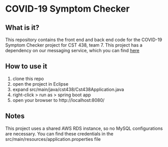 # COVID-19 Symptom Checker
## What is it?
This repository contains the front end and back end code for the COVID-19 Symptom Checker project for CST 438, team 7. This project has a dependency on our messaging service, which you can find [here]([https://github.com/csumb-ameraz/cst-438-team-project-rabbitmq](https://github.com/csumb-ameraz/cst-438-team-project-rabbitmq))

## How to use it
1. clone this repo
2. open the project in Eclipse
3. expand src/main/java/cst438/Cst438Application.java
4. right-click > run as > spring boot app
5. open your browser to http://localhost:8080/

## Notes
This project uses a shared AWS RDS instance, so no MySQL configurations are necessary. You can find these credentials in the src/main/resources/application.properties file
